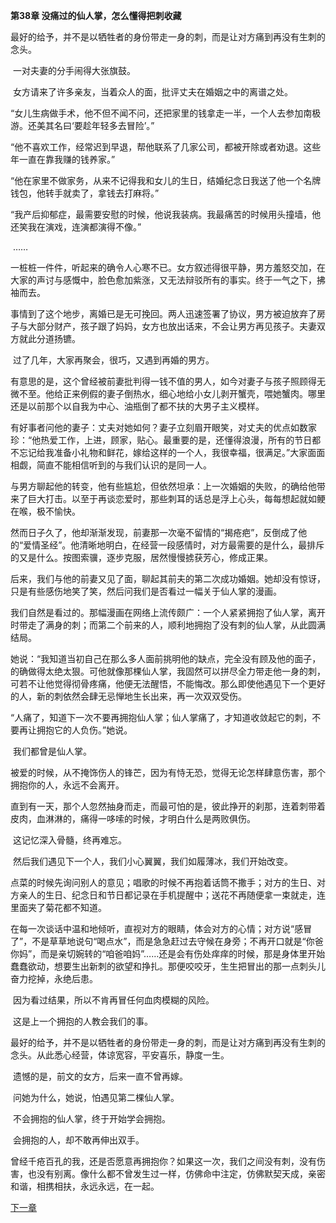 **第38章 没痛过的仙人掌，怎么懂得把刺收藏**

​    最好的给予，并不是以牺牲者的身份带走一身的刺，而是让对方痛到再没有生刺的念头。 

​    一对夫妻的分手闹得大张旗鼓。 

​    女方请来了许多亲友，当着众人的面，批评丈夫在婚姻之中的离谱之处。 

​    “女儿生病做手术，他不但不闻不问，还把家里的钱拿走一半，一个人去参加南极游。还美其名曰‘要趁年轻多去冒险’。” 

​    “他不喜欢工作，经常迟到早退，帮他联系了几家公司，都被开除或者劝退。这些年一直在靠我赚的钱养家。” 

​    “他在家里不做家务，从来不记得我和女儿的生日，结婚纪念日我送了他一个名牌钱包，他转手就卖了，拿钱去打麻将。” 

​    “我产后抑郁症，最需要安慰的时候，他说我装病。我最痛苦的时候用头撞墙，他还笑我在演戏，连演都演得不像。” 

​    …… 

​    一桩桩一件件，听起来的确令人心寒不已。女方叙述得很平静，男方羞怒交加，在大家的声讨与感慨中，脸色愈加紫涨，又无法辩驳所有的事实。终于一气之下，拂袖而去。 

​    事情到了这个地步，离婚已是无可挽回。两人迅速签署了协议，男方被迫放弃了房子与大部分财产，孩子跟了妈妈，女方也放出话来，不会让男方再见孩子。夫妻双方就此分道扬镳。 

​    过了几年，大家再聚会，很巧，又遇到再婚的男方。 

​    有意思的是，这个曾经被前妻批判得一钱不值的男人，如今对妻子与孩子照顾得无微不至。他给正来例假的妻子倒热水，细心地给小女儿剥开蟹壳，喂她蟹肉。哪里还是以前那个以自我为中心、油瓶倒了都不扶的大男子主义模样。 

​    有好事者问他的妻子：丈夫对她如何？妻子立刻眉开眼笑，对丈夫的优点如数家珍：“他热爱工作，上进，顾家，贴心。最重要的是，还懂得浪漫，所有的节日都不忘记给我准备小礼物和鲜花，嫁给这样的一个人，我很幸福，很满足。”大家面面相觑，简直不能相信听到的与我们认识的是同一人。 

​    与男方聊起他的转变，他有些尴尬，但依然坦承：上一次婚姻的失败，的确给他带来了巨大打击。以至于再谈恋爱时，那些刺耳的话总是浮上心头，每每想起就如鲠在喉，极不愉快。 

​    然而日子久了，他却渐渐发现，前妻那一次毫不留情的“揭疮疤”，反倒成了他的“爱情圣经”。他清晰地明白，在经营一段感情时，对方最需要的是什么，最排斥的又是什么。按图索骥，逐步克服，居然慢慢掳获芳心，修成正果。 

​    后来，我们与他的前妻又见了面，聊起其前夫的第二次成功婚姻。她却没有惊讶，只是有些感伤地笑了笑，然后问我们是否看过一幅关于仙人掌的漫画。 

​    我们自然是看过的。那幅漫画在网络上流传颇广：一个人紧紧拥抱了仙人掌，离开时带走了满身的刺；而第二个前来的人，顺利地拥抱了没有刺的仙人掌，从此圆满结局。 

​    她说：“我知道当初自己在那么多人面前挑明他的缺点，完全没有顾及他的面子，的确做得太绝太狠。可他就像那棵仙人掌，我固然可以拼尽全力带走他一身的刺，可若不让他觉得彻骨疼痛，他便无法醒悟，不能悔改。那么即使他遇见下一个更好的人，新的刺依然会肆无忌惮地生长出来，再一次双双受伤。 

​    “人痛了，知道下一次不要再拥抱仙人掌；仙人掌痛了，才知道收敛起它的刺，不要再让拥抱它的人负伤。”她说。 

​    我们都曾是仙人掌。 

​    被爱的时候，从不掩饰伤人的锋芒，因为有恃无恐，觉得无论怎样肆意伤害，那个拥抱你的人，永远不会离开。 

​    直到有一天，那个人忽然抽身而走，而最可怕的是，彼此挣开的刹那，连着刺带着皮肉，血淋淋的，痛得一哆嗦的时候，才明白什么是两败俱伤。 

​    这记忆深入骨髓，终再难忘。 

​    然后我们遇见下一个人，我们小心翼翼，我们如履薄冰，我们开始改变。 

​    点菜的时候先询问别人的意见；唱歌的时候不再抱着话筒不撒手；对方的生日、对方亲人的生日、纪念日和节日都记录在手机提醒中；送花不再随便拿一束就走，连里面夹了菊花都不知道。 

​    在每一次谈话中温和地倾听，直视对方的眼睛，体会对方的心情；对方说“感冒了”，不是草草地说句“喝点水”，而是急急赶过去守候在身旁；不再开口就是“你爸你妈”，而是亲切婉转的“咱爸咱妈”……还是会有伤处痒痒的时候，那是身体里开始蠢蠢欲动，想要生出新刺的欲望和挣扎。那便咬咬牙，生生把冒出的那一点刺头儿奋力挖掉，永绝后患。 

​    因为看过结果，所以不肯再冒任何血肉模糊的风险。 

​    这是上一个拥抱的人教会我们的事。 

​    最好的给予，并不是以牺牲者的身份带走一身的刺，而是让对方痛到再没有生刺的念头。从此悉心经营，体谅宽容，平安喜乐，静度一生。 

​    遗憾的是，前文的女方，后来一直不曾再嫁。 

​    问她为什么，她说，怕遇见第二棵仙人掌。 

​    不会拥抱的仙人掌，终于开始学会拥抱。 

​    会拥抱的人，却不敢再伸出双手。 

​    曾经千疮百孔的我，还是否愿意再拥抱你？如果这一次，我们之间没有刺，没有伤害，也没有别离。像什么都不曾发生过一样，仿佛命中注定，仿佛默契天成，亲密和谐，相携相扶，永远永远，在一起。  

[下一章](https://github.com/LiQinglin007/liqinglin/blob/master/%E4%B8%80%E5%88%87%E9%83%BD%E6%98%AF%E6%9C%80%E5%A5%BD%E7%9A%84%E5%AE%89%E6%8E%92/%E7%AC%AC39%E7%AB%A0%20%E6%AF%8F%E5%9D%97%E4%BA%91%E5%BD%A9%E9%83%BD%E9%80%81%E4%BD%A0%E4%B8%80%E6%BB%B4%E9%9B%A8.md)